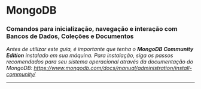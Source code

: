 # MongoDB

### Comandos para inicialização, navegação e interação com Bancos de Dados, Coleções e Documentos

*Antes de utilizar este guia, é importante que tenha o **MongoDB Community Edition** instalado em sua máquina. Para instalação, siga os passos recomendados para seu sistema operacional através da documentação do MongoDB: https://www.mongodb.com/docs/manual/administration/install-community/*

---

